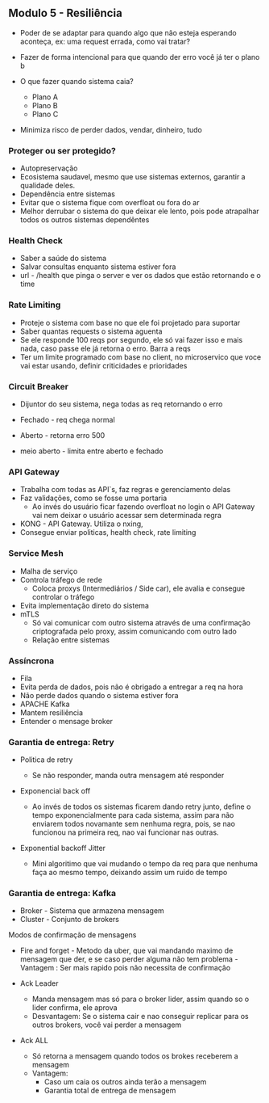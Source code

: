 ## Modulo 5 - Resiliência

  - Poder de se adaptar para quando algo que não esteja esperando aconteça, ex: uma request errada, como vai tratar?

  - Fazer de forma intencional para que quando der erro você já ter o plano b
    
  - O que fazer quando sistema caia?
    - Plano A
    - Plano B
    - Plano C
  
  - Minimiza risco de perder dados, vendar, dinheiro, tudo

### Proteger ou ser protegido?

  - Autopreservação
  - Ecosistema saudavel, mesmo que use sistemas externos, garantir a qualidade deles.
  - Dependência entre sistemas
  - Evitar que o sistema fique com overfloat ou fora do ar
  - Melhor derrubar o sistema do que deixar ele lento, pois pode atrapalhar todos os outros sistemas dependêntes

### Health Check

  - Saber a saúde do sistema
  - Salvar consultas enquanto sistema estiver fora
  - url - /health que pinga o server e ver os dados que estão retornando e o time

  ### Rate Limiting

  - Proteje o sistema com base no que ele foi projetado para suportar
  - Saber quantas requests o sistema aguenta
  - Se ele responde 100 reqs por segundo,  ele só vai fazer isso e mais nada, caso passe ele já retorna o erro. Barra a reqs
  - Ter um limite programado com base no client, no microservico que voce vai estar usando, definir criticidades e prioridades

  ### Circuit Breaker

  - Dijuntor do seu sistema, nega todas as req retornando o erro

  - Fechado - req chega normal
  - Aberto - retorna erro 500
  - meio aberto - limita entre aberto e fechado

  ### API Gateway

  - Trabalha com todas as API`s, faz regras e gerenciamento delas
  - Faz validações, como se fosse uma portaria
    - Ao invés do usuário ficar fazendo overfloat no login o API Gateway vai nem deixar o usuário acessar sem determinada regra
  - KONG - API Gateway. Utiliza o nxing,
  - Consegue enviar politicas, health check, rate limiting

  ### Service Mesh

  - Malha de serviço
  - Controla tráfego de rede
    - Coloca proxys (Intermediários / Side car), ele avalia e consegue controlar o tráfego
  - Evita implementação direto do sistema
  - mTLS
    - Só vai comunicar com outro sistema através de uma confirmação criptografada pelo proxy, assim comunicando com outro lado
    - Relação entre sistemas

  ### Assíncrona

  - Fila 
  - Evita perda de dados, pois não é obrigado a entregar a req na hora
  - Não perde dados quando o sistema estiver fora
  - APACHE Kafka
  - Mantem resiliência
  - Entender o mensage broker

  ### Garantia de entrega: Retry 

  - Politica de retry
    - Se não responder, manda outra mensagem até responder
  
  - Exponencial back off
    - Ao invés de todos os sistemas ficarem dando retry junto, define o tempo exponencialmente para cada sistema, assim para não enviarem todos novamante sem nenhuma regra, pois, se nao funcionou na primeira req, nao vai funcionar nas outras.
  
  - Exponential backoff Jitter
    - Mini algoritimo que vai mudando o tempo da req para que nenhuma faça ao mesmo tempo, deixando assim um ruido de tempo

  ### Garantia de entrega: Kafka 

  - Broker - Sistema que armazena mensagem
  - Cluster - Conjunto de brokers
  
  Modos de confirmação de mensagens

  -  Fire and forget
    - Metodo da uber, que vai mandando maximo de mensagem que der, e se caso perder alguma não tem problema
    - Vantagem : Ser mais rapido pois não necessita de confirmação
  
  - Ack Leader
    - Manda mensagem mas só para o broker lider, assim quando so o lider confirma, ele aprova
    - Desvantagem: Se o sistema cair e nao conseguir replicar para os outros brokers, você vai perder a mensagem
    
  - Ack ALL
    - Só retorna a mensagem quando todos os brokes receberem a mensagem
    - Vantagem:
      - Caso um caia os outros ainda terão a mensagem
      - Garantia total de entrega de mensagem



